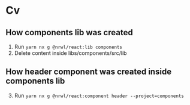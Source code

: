 # Cv

## How components lib was created

1. Run `yarn nx g @nrwl/react:lib components`
2. Delete content inside libs/components/src/lib

## How header component was created inside components lib

3. Run `yarn nx g @nrwl/react:component header --project=components`
